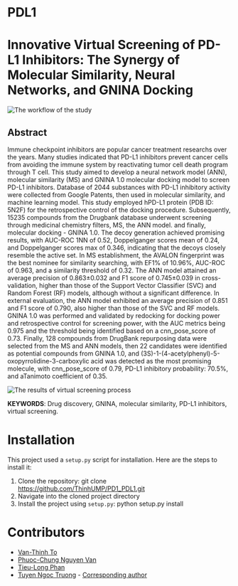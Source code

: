 # PDL1

# **Innovative Virtual Screening of PD-L1 Inhibitors: The Synergy of Molecular Similarity, Neural Networks, and GNINA Docking**

![The workflow of the study](https://github.com/ThinhUMP/PD1_PDL1/blob/main/Image/Result/Artboard%201.png)

## **Abstract**
Immune checkpoint inhibitors are popular cancer treatment researchs over the years. Many studies indicated that PD-L1 inhibitors prevent cancer cells from avoiding the immune system by reactivating tumor cell death program through T cell. This study aimed to develop a neural network model (ANN), molecular similarity (MS) and GNINA 1.0 molecular docking model to screen PD-L1 inhibitors. Database of 2044 substances with PD-L1 inhibitory activity were collected from Google Patents, then used in molecular similarity, and machine learning model. This study employed hPD-L1 protein (PDB ID: 5N2F) for the retrospective control of the docking procedure. Subsequently, 15235 compounds from the Drugbank database underwent screening through medicinal chemistry filters, MS, the ANN model. and finally, molecular docking - GNINA 1.0. The decoy generation achieved promising results, with AUC-ROC 1NN of 0.52, Doppelganger scores mean of 0.24, and Doppelganger scores max of 0.346, indicating that the decoys closely resemble the active set. In MS establishment, the AVALON fingerprint was the best nominee for similarity searching, with EF1% of 10.96%, AUC-ROC of 0.963, and a similarity threshold of 0.32. The ANN model attained an average precision of 0.863±0.032 and F1 score of 0.745±0.039 in cross-validation, higher than those of the Support Vector Classifier (SVC) and Random Forest (RF) models, although without a significant difference. In external evaluation, the ANN model exhibited an average precision of 0.851 and F1 score of 0.790, also higher than those of the SVC and RF models. GNINA 1.0 was performed and validated by redocking for docking power and retrospective control for screening power, with the AUC metrics being 0.975 and the threshold being identified based on a cnn_pose_score of 0.73. Finally, 128 compounds from DrugBank repurposing data were selected from the MS and ANN models, then 22 candidates were identified as potential compounds from GNINA 1.0, and (3S)-1-(4-acetylphenyl)-5-oxopyrrolidine-3-carboxylic acid was detected as the most promising molecule, with cnn_pose_score of 0.79, PD-L1 inhibitory probability: 70.5%, and aTanimoto coefficient of 0.35.

![The results of virtual screening process](https://github.com/ThinhUMP/PD1_PDL1/blob/main/Image/Result/Virtual%20screening%20results.png)

**KEYWORDS**: Drug discovery, GNINA, molecular similarity, PD-L1 inhibitors, virtual screening.

# Installation

This project used a `setup.py` script for installation. Here are the steps to install it:

1. Clone the repository: git clone https://github.com/ThinhUMP/PD1_PDL1.git
2. Navigate into the cloned project directory
3. Install the project using `setup.py`: python setup.py install

# Contributors
- [Van-Thinh To](https://thinhump.github.io/)
- [Phuoc-Chung Nguyen Van](https://www.facebook.com/chung.nguyenvanphuoc.9)
- [Tieu-Long Phan](https://tieulongphan.github.io/)
- [Tuyen Ngoc Truong](https://scholar.google.com/citations?hl=vi&user=qx3eMsIAAAAJ) - [Corresponding author](mailto:truongtuyen@ump.edu.vn)
